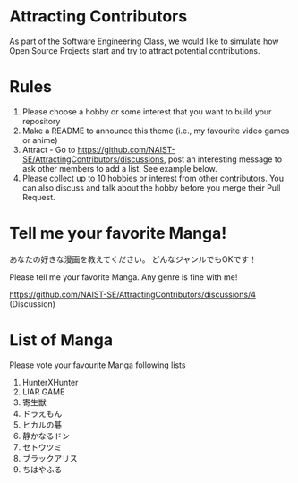 # Attracting Contributors
As part of the Software Engineering Class, we would like to simulate how Open Source Projects start and try to attract potential contributions.

# Rules

1. Please choose a hobby or some interest that you want to build your repository
2. Make a README to announce this theme (i.e., my favourite video games or anime)
3. Attract - Go to https://github.com/NAIST-SE/AttractingContributors/discussions, post an interesting message to ask other members to add a list. See example below.
4. Please collect up to 10 hobbies or interest from other contributors. You can also discuss and talk about the hobby before you merge their Pull Request.

# Tell me your favorite Manga!
あなたの好きな漫画を教えてください。
どんなジャンルでもOKです！

Please tell me your favorite Manga.
Any genre is fine with me!

https://github.com/NAIST-SE/AttractingContributors/discussions/4 (Discussion)

# List of Manga
Please vote your favourite Manga following lists 
1. HunterXHunter
2. LIAR GAME
3. 寄生獣
4. ドラえもん
5. ヒカルの碁
6. 静かなるドン
7. セトウツミ
8. ブラックアリス
9. ちはやふる
